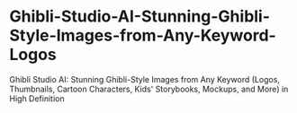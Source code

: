 # Ghibli-Studio-AI-Stunning-Ghibli-Style-Images-from-Any-Keyword-Logos
Ghibli Studio AI: Stunning Ghibli-Style Images from Any Keyword (Logos, Thumbnails, Cartoon Characters, Kids' Storybooks, Mockups, and More) in High Definition
